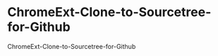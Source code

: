 ChromeExt-Clone-to-Sourcetree-for-Github
========================================

ChromeExt-Clone-to-Sourcetree-for-Github
